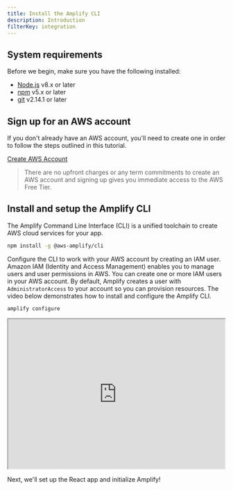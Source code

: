 ```yaml
---
title: Install the Amplify CLI
description: Introduction
filterKey: integration
---
```


## System requirements

Before we begin, make sure you have the following installed:

- [Node.js](https://nodejs.org/) v8.x or later
- [npm](https://www.npmjs.com/) v5.x or later
- [git](https://git-scm.com/) v2.14.1 or later

## Sign up for an AWS account

If you don't already have an AWS account, you'll need to create one in order to follow the steps outlined in this tutorial.

[Create AWS Account](https://portal.aws.amazon.com/billing/signup?redirect_url=https%3A%2F%2Faws.amazon.com%2Fregistration-confirmation#/start)

> There are no upfront charges or any term commitments to create an AWS account and signing up gives you immediate access to the AWS Free Tier.

## Install and setup the Amplify CLI

The Amplify Command Line Interface (CLI) is a unified toolchain to create AWS cloud services for your app.

```bash
npm install -g @aws-amplify/cli
```

Configure the CLI to work with your AWS account by creating an IAM user. Amazon IAM (Identity and Access Management) enables you to manage users and user permissions in AWS. You can create one or more IAM users in your AWS account. By default, Amplify creates a user with `AdministratorAccess` to your account so you can provision resources. The video below demonstrates how to install and configure the Amplify CLI.

```bash
amplify configure
```

<iframe
  width="500"
  height="345"
  src="https://www.youtube.com/embed/fWbM5DLh25U"
></iframe>

Next, we'll set up the React app and initialize Amplify!
